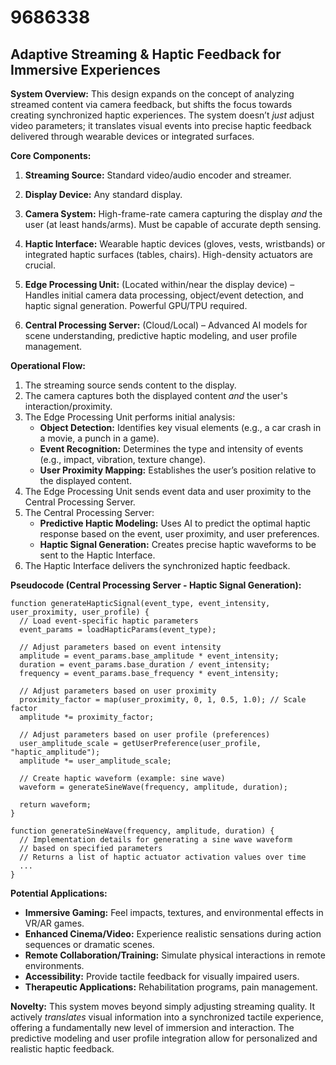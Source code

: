 # 9686338

## Adaptive Streaming & Haptic Feedback for Immersive Experiences

**System Overview:** This design expands on the concept of analyzing streamed content via camera feedback, but shifts the focus towards creating synchronized haptic experiences. The system doesn’t *just* adjust video parameters; it translates visual events into precise haptic feedback delivered through wearable devices or integrated surfaces.

**Core Components:**

1.  **Streaming Source:** Standard video/audio encoder and streamer.

2.  **Display Device:**  Any standard display.

3.  **Camera System:** High-frame-rate camera capturing the display *and* the user (at least hands/arms).  Must be capable of accurate depth sensing.

4.  **Haptic Interface:** Wearable haptic devices (gloves, vests, wristbands) or integrated haptic surfaces (tables, chairs).  High-density actuators are crucial.

5.  **Edge Processing Unit:** (Located within/near the display device) – Handles initial camera data processing, object/event detection, and haptic signal generation.  Powerful GPU/TPU required.

6.  **Central Processing Server:** (Cloud/Local) –  Advanced AI models for scene understanding, predictive haptic modeling, and user profile management.

**Operational Flow:**

1.  The streaming source sends content to the display.
2.  The camera captures both the displayed content *and* the user's interaction/proximity.
3.  The Edge Processing Unit performs initial analysis:
    *   **Object Detection:** Identifies key visual elements (e.g., a car crash in a movie, a punch in a game).
    *   **Event Recognition:** Determines the type and intensity of events (e.g., impact, vibration, texture change).
    *   **User Proximity Mapping:**  Establishes the user’s position relative to the displayed content.
4.  The Edge Processing Unit sends event data and user proximity to the Central Processing Server.
5.  The Central Processing Server:
    *   **Predictive Haptic Modeling:**  Uses AI to predict the optimal haptic response based on the event, user proximity, and user preferences.
    *   **Haptic Signal Generation:**  Creates precise haptic waveforms to be sent to the Haptic Interface.
6.  The Haptic Interface delivers the synchronized haptic feedback.

**Pseudocode (Central Processing Server - Haptic Signal Generation):**

```
function generateHapticSignal(event_type, event_intensity, user_proximity, user_profile) {
  // Load event-specific haptic parameters
  event_params = loadHapticParams(event_type);

  // Adjust parameters based on event intensity
  amplitude = event_params.base_amplitude * event_intensity;
  duration = event_params.base_duration / event_intensity;
  frequency = event_params.base_frequency * event_intensity;

  // Adjust parameters based on user proximity
  proximity_factor = map(user_proximity, 0, 1, 0.5, 1.0); // Scale factor
  amplitude *= proximity_factor;

  // Adjust parameters based on user profile (preferences)
  user_amplitude_scale = getUserPreference(user_profile, "haptic_amplitude");
  amplitude *= user_amplitude_scale;

  // Create haptic waveform (example: sine wave)
  waveform = generateSineWave(frequency, amplitude, duration);

  return waveform;
}

function generateSineWave(frequency, amplitude, duration) {
  // Implementation details for generating a sine wave waveform
  // based on specified parameters
  // Returns a list of haptic actuator activation values over time
  ...
}
```

**Potential Applications:**

*   **Immersive Gaming:**  Feel impacts, textures, and environmental effects in VR/AR games.
*   **Enhanced Cinema/Video:**  Experience realistic sensations during action sequences or dramatic scenes.
*   **Remote Collaboration/Training:**  Simulate physical interactions in remote environments.
*   **Accessibility:** Provide tactile feedback for visually impaired users.
*   **Therapeutic Applications:** Rehabilitation programs, pain management.

**Novelty:**  This system moves beyond simply adjusting streaming quality. It actively *translates* visual information into a synchronized tactile experience, offering a fundamentally new level of immersion and interaction. The predictive modeling and user profile integration allow for personalized and realistic haptic feedback.
